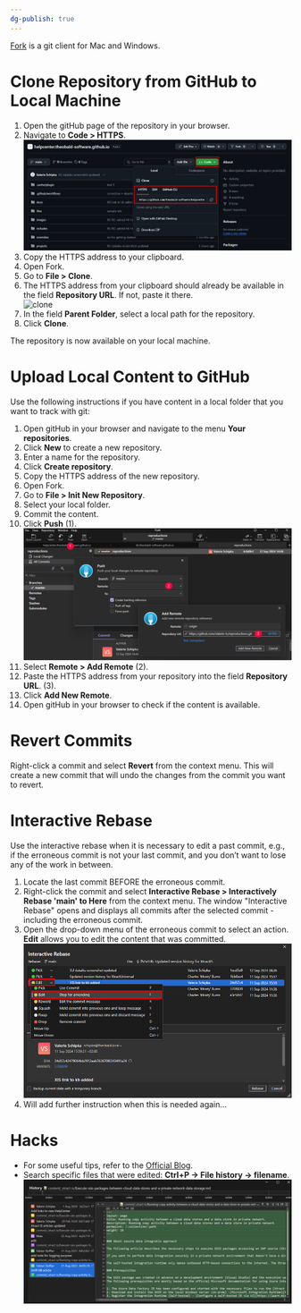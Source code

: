 ```yaml
---
dg-publish: true
---
```


[Fork](https://git-fork.com/) is a git client for Mac and Windows.

# Clone Repository from GitHub to Local Machine

1. Open the gitHub page of the repository in your browser.
2. Navigate to **Code > HTTPS**. ![url](https://github.com/v-schipka/images/blob/main/obsidian/Fork-Clone.png?raw=true)
3. Copy the HTTPS address to your clipboard.
4. Open Fork. 
5. Go to **File > Clone**. 
6. The HTTPS address from your clipboard should already be available in the field **Repository URL**. If not, paste it there.<br> ![clone](https://helpcenter.theobald-software.com/assets/images/editorial-guide/setup/fork.png)
7. In the field **Parent Folder**, select a local path for the repository.
8. Click **Clone**.

The repository is now available on your local machine.

# Upload Local Content to GitHub

Use the following instructions if you have content in a local folder that you want to track with git:

1. Open gitHub in your browser and navigate to the menu **Your repositories**.
2. Click **New** to create a new repository.
3. Enter a name for the repository.
4. Click **Create repository**.
5. Copy the HTTPS address of the new repository.
6. Open Fork.
7. Go to **File > Init New Repository**.
8. Select your local folder.
9. Commit the content.
10. Click **Push** (1).<br> ![new](https://github.com/v-schipka/images/blob/main/obsidian/Fork-New.png?raw=true)
11. Select **Remote > Add Remote** (2).
12. Paste the HTTPS address from your repository into the field **Repository URL**. (3).
13. Click **Add New Remote**.
14. Open gitHub in your browser to check if the content is available.

# Revert Commits

Right-click a commit and select **Revert** from the context menu. This will create a new commit that will undo the changes from the commit you want to revert.

# Interactive Rebase

Use the interactive rebase when it is necessary to edit a past commit, e.g., if the erroneous commit is not your last commit, and you don’t want to lose any of the work in between.

1. Locate the last commit BEFORE the erroneous commit.
2. Right-click the commit and select **Interactive Rebase > Interactively Rebase 'main' to Here** from the context menu. The window "Interactive Rebase" opens and displays all commits after the selected commit - including the erroneous commit.
3. Open the drop-down menu of the erroneous commit to select an action. **Edit** allows you to edit the content that was committed. <br> ![Fork-Rebase.png](https://github.com/v-schipka/images/blob/main/obsidian/Fork-Rebase.png?raw=true)
4. Will add further instruction when this is needed again...

# Hacks

- For some useful tips, refer to the [Official Blog](https://fork.dev/blog/).
- Search specific files that were edited: **Ctrl+P -> File history -> filename**. <br> ![Fork-Search.png](https://github.com/v-schipka/images/blob/main/obsidian/Fork-Search.png?raw=true)
